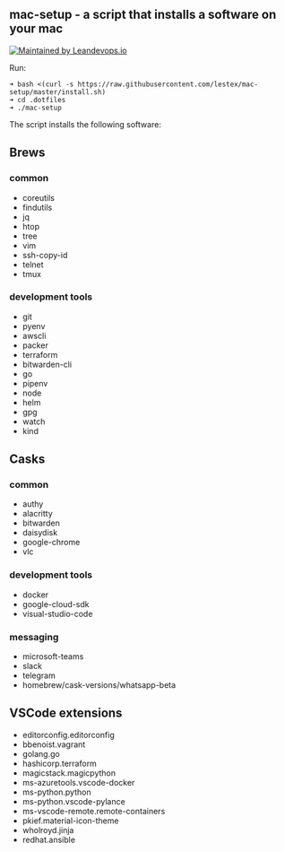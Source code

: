 ## mac-setup - a script that installs a software on your mac
[![Maintained by Leandevops.io](https://img.shields.io/badge/maintained%20by-leandevops-green.svg)](https://leandevops.io)

Run:

    ➜ bash <(curl -s https://raw.githubusercontent.com/lestex/mac-setup/master/install.sh)
    ➜ cd .dotfiles
    ➜ ./mac-setup

The script installs the following software:

## Brews
### common
- coreutils
- findutils
- jq
- htop
- tree
- vim
- ssh-copy-id
- telnet
- tmux

### development tools
- git
- pyenv
- awscli
- packer
- terraform
- bitwarden-cli
- go
- pipenv
- node
- helm
- gpg
- watch
- kind

## Casks
### common
- authy
- alacritty
- bitwarden
- daisydisk
- google-chrome
- vlc

### development tools
- docker
- google-cloud-sdk
- visual-studio-code

### messaging
- microsoft-teams
- slack
- telegram
- homebrew/cask-versions/whatsapp-beta

## VSCode extensions
- editorconfig.editorconfig
- bbenoist.vagrant
- golang.go
- hashicorp.terraform
- magicstack.magicpython
- ms-azuretools.vscode-docker
- ms-python.python
- ms-python.vscode-pylance
- ms-vscode-remote.remote-containers
- pkief.material-icon-theme
- wholroyd.jinja
- redhat.ansible
